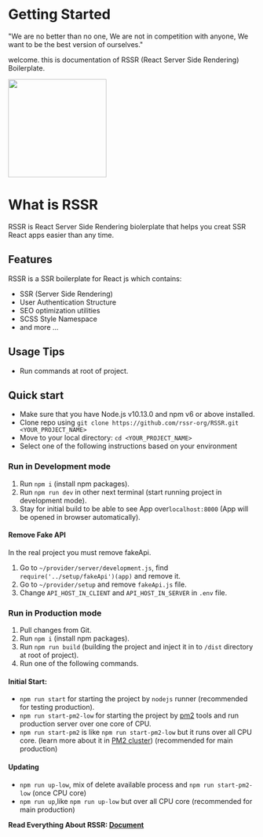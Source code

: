 # Getting Started
"We are no better than no one, We are not in competition with anyone, We want to be the best version of ourselves."

welcome. this is documentation of RSSR (React Server Side Rendering) Boilerplate. 

<div>
  <a href="https://github.com/rssr-org/RSSR">
    <img width="200" src="https://raw.githubusercontent.com/rssr-org/RSSR/master/public/asset/img/rssr-logo.png">
  </a>
</div>

# What is RSSR
RSSR is React Server Side Rendering biolerplate that helps you creat SSR React apps easier than any time.

## Features
RSSR is a SSR boilerplate for React js which contains:

- SSR (Server Side Rendering)
- User Authentication Structure
- SEO optimization utilities
- SCSS Style Namespace
- and more …

## Usage Tips
- Run commands at root of project.

## Quick start

- Make sure that you have Node.js v10.13.0 and npm v6 or above installed.
- Clone repo using `git clone https://github.com/rssr-org/RSSR.git <YOUR_PROJECT_NAME>`
- Move to your local directory: `cd <YOUR_PROJECT_NAME>`
- Select one of the following instructions based on your environment

### Run in Development mode
1. Run `npm i` (install npm packages).
2. Run `npm run dev` in other next terminal (start running project in development mode).
3. Stay for initial build to be able to see App over`localhost:8000` (App will be opened in browser automatically).

#### Remove Fake API
In the real project you must remove fakeApi. 
1. Go to `~/provider/server/development.js`, find `require('../setup/fakeApi')(app)` and remove it.
3. Go to `~/provider/setup` and remove `fakeApi.js` file.
4. Change `API_HOST_IN_CLIENT` and `API_HOST_IN_SERVER` in `.env` file. 

### Run in Production mode
1. Pull changes from Git.
2. Run `npm i` (install npm packages).
3. Run `npm run build` (building the project and inject it in to `/dist` directory at root of project).
4. Run one of the following commands.
#### Initial Start: 
- `npm run start` for starting the project by `nodejs` runner (recommended for testing production).
- `npm run start-pm2-low` for starting the project by [pm2](https://pm2.keymetrics.io/docs/usage/quick-start/) tools and run production server over one core of CPU.
- `npm run start-pm2` is like `npm run start-pm2-low` but it runs over all CPU core. (learn more about it in [PM2 cluster](https://pm2.keymetrics.io/docs/usage/cluster-mode/)) (recommended for main production)


#### Updating

- `npm run up-low`, mix of delete available process and `npm run start-pm2-low` (once CPU core)
- `npm run up`,like `npm run up-low` but over all CPU core (recommended for main production)

**Read Everything About RSSR: [Document](../Document)**